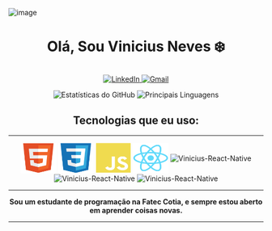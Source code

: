 ![image](https://github.com/ViniciusONevesRodrigues/ViniciusONevesRodrigues/assets/126347863/7bb1b307-a8cd-476f-956c-7af55d599134)<h1 align="center">
  <strong>Olá, Sou Vinicius Neves ❄️</strong>
</h1>

<p align="center">
  <a href="https://www.linkedin.com/in/vinicius-oliveira-das-neves-rodrigues-444181279/">
    <img src="https://img.shields.io/badge/LinkedIn-0077B5?style=for-the-badge&logo=linkedin&logoColor=white" alt="LinkedIn">
  </a>
  <a href="mailto:vinicius.oliveira.neves.rodrigues@gmail.com">
    <img src="https://img.shields.io/badge/Gmail-D14836?style=for-the-badge&logo=gmail&logoColor=white" alt="Gmail">
  </a>
</p>

<p align="center">
  <img src="https://github-readme-stats.vercel.app/api?username=ViniciusONevesRodrigues&show_icons=true&theme=tokyonight" alt="Estatísticas do GitHub">
  <img src="https://github-readme-stats.vercel.app/api/top-langs/?username=ViniciusONevesRodrigues&hide_progress=true&theme=tokyonight" alt="Principais Linguagens">
</p>

<h2 align="center">
  <strong>Tecnologias que eu uso:</strong>
</h2>

<hr>

<p align="center">
  <img align="center" alt="Vinicius-HTML" height="60" width="70" src="https://raw.githubusercontent.com/devicons/devicon/master/icons/html5/html5-original.svg">
  <img align="center" alt="Vinicius-CSS" height="60" width="70" src="https://raw.githubusercontent.com/devicons/devicon/master/icons/css3/css3-original.svg">
  <img align="center" alt="Vinicius-Js" height="60" width="70" src="https://raw.githubusercontent.com/devicons/devicon/master/icons/javascript/javascript-plain.svg">
  <img align="center" alt="Vinicius-React-Native" height="60" width="70" src="https://raw.githubusercontent.com/devicons/devicon/master/icons/react/react-original.svg">
  <img align="center" alt="Vinicius-React-Native" height="60" width="70" src="https://cdn.jsdelivr.net/gh/devicons/devicon/icons/python/python-original.svg" />
  <img align="center" alt="Vinicius-React-Native" height="60" width="70" src="https://cdn.jsdelivr.net/gh/devicons/devicon/icons/bootstrap/bootstrap-original.svg" />
  <img align="center" alt="Vinicius-React-Native" height="60" width="70" src="https://cdn.jsdelivr.net/gh/devicons/devicon/icons/git/git-original.svg" />
</p>

<hr>
  
<p align="center">
  <strong>Sou um estudante de programação na Fatec Cotia, e sempre estou aberto em aprender coisas novas.</strong>
</p>

<hr>
